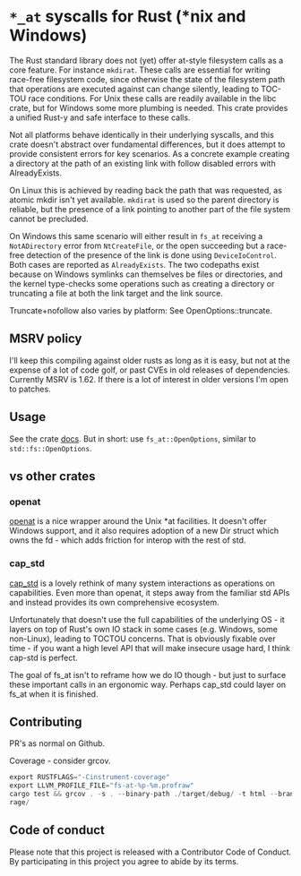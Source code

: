 # `*_at` syscalls for Rust (*nix and Windows)

The Rust standard library does not (yet) offer at-style filesystem calls as a
core feature. For instance `mkdirat`. These calls are essential for writing
race-free filesystem code, since otherwise the state of the filesystem path that
operations are executed against can change silently, leading to TOC-TOU race
conditions. For Unix these calls are readily available in the libc crate, but
for Windows some more plumbing is needed. This crate provides a unified Rust-y
and safe interface to these calls.

Not all platforms behave identically in their underlying syscalls, and this
crate doesn't abstract over fundamental differences, but it does attempt to
provide consistent errors for key scenarios. As a concrete example creating
a directory at the path of an existing link with follow disabled errors with
AlreadyExists.

On Linux this is achieved by reading back the path that was requested, as
atomic mkdir isn't yet available. `mkdirat` is used so the parent directory
is reliable, but the presence of a link pointing to another part of the file
system cannot be precluded.

On Windows this same scenario will either result in `fs_at` receiving a
`NotADirectory` error from `NtCreateFile`, or the open succeeding but a
race-free detection of the presence of the link is done using
`DeviceIoControl`. Both cases are reported as `AlreadyExists`. The two
codepaths exist because on Windows symlinks can themselves be files or
directories, and the kernel type-checks some operations such as creating a
directory or truncating a file at both the link target and the link source.

Truncate+nofollow also varies by platform: See OpenOptions::truncate.

## MSRV policy

I'll keep this compiling against older rusts as long as it is easy, but not at
the expense of a lot of code golf, or past CVEs in old releases of dependencies.
Currently MSRV is 1.62. If there is a lot of interest in older versions I'm open
to patches.

## Usage

See the crate [docs](https://docs.rs/fs_at). But in short: use
`fs_at::OpenOptions`, similar to `std::fs::OpenOptions`.

## vs other crates

### openat

[openat](https://docs.rs/openat) is a nice wrapper around the Unix *at
facilities. It doesn't offer Windows support, and it also requires adoption of a
new Dir struct which owns the fd - which adds friction for interop with the rest
of std.

### cap_std

[cap_std](https://docs.rs/cap-std) is a lovely rethink of many system
interactions as operations on capabilities. Even more than openat, it steps away
from the familiar std APIs and instead provides its own comprehensive ecosystem.

Unfortunately that doesn't use the full capabilities of the underlying OS - it
layers on top of Rust's own IO stack in some cases (e.g. Windows, some
non-Linux), leading to TOCTOU concerns. That is obviously fixable over time - if
you want a high level API that will make insecure usage hard, I think cap-std is
perfect.

The goal of fs_at isn't to reframe how we do IO though - but just to surface
these important calls in an ergonomic way. Perhaps cap_std could layer on fs_at
when it is finished.

## Contributing

PR's as normal on Github.

Coverage - consider grcov.

```rust
export RUSTFLAGS="-Cinstrument-coverage"
export LLVM_PROFILE_FILE="fs-at-%p-%m.profraw"
cargo test && grcov . -s . --binary-path ./target/debug/ -t html --branch --ignore-not-existing -o ./target/debug/cove
rage/
```

## Code of conduct

Please note that this project is released with a Contributor Code of Conduct. By
participating in this project you agree to abide by its terms.
